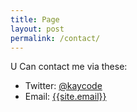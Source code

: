 ```yaml
---
title: Page
layout: post
permalink: /contact/
---
```


U Can contact me via these:

- Twitter: [@kaycode](https://twitter.com/kaycode)
- Email: <a href="mailto:{{site.email}}">{{site.email}}</a>
